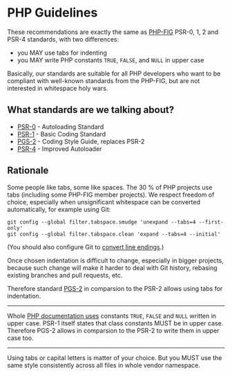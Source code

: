 PHP Guidelines
==============

These recommendations are exactly the same as [PHP-FIG] PSR-0, 1, 2 and PSR-4 standards, with two differences:

- you MAY use tabs for indenting
- you MAY write PHP constants `TRUE`, `FALSE`, and `NULL` in upper case

Basically, our standards are suitable for all PHP developers who want to be compliant
with well-known standards from the PHP-FIG, but are not interested in whitespace holy wars.

What standards are we talking about?
------------------------------------

- [PSR-0](accepted/PSR-0.md) - Autoloading Standard
- [PSR-1](accepted/PSR-1-basic-coding-standard.md) - Basic Coding Standard
- [PGS-2](accepted/PGS-2-coding-style-guide.md) - Coding Style Guide, replaces PSR-2
- [PSR-4](accepted/PSR-4-autoloader.md) - Improved Autoloader


Rationale
---------

Some people like tabs, some like spaces. The 30 % of PHP projects use tabs (including some PHP-FIG
member projects). We respect freedom of choice, especially when unsignificant whitespace can be converted
automatically, for example using Git:

```
git config --global filter.tabspace.smudge 'unexpand --tabs=4 --first-only'
git config --global filter.tabspace.clean 'expand --tabs=4 --initial'
```

(You should also configure Git to [convert line endings](https://help.github.com/articles/dealing-with-line-endings).)

Once chosen indentation is difficult to change, especially in bigger
projects, because such change will make it harder to deal with Git history, rebasing existing
branches and pull requests, etc.

Therefore standard [PGS-2](accepted/PGS-2-coding-style-guide.md) in comparsion to
the PSR-2 allows using tabs for indentation.

---

Whole [PHP documentation uses](http://php.net/manual/en/types.comparisons.php)
constants `TRUE`, `FALSE` and `NULL` written in upper case. PSR-1 itself
states that class constants MUST be in upper case. Therefore PGS-2 allows in comparsion
to the PSR-2 to write them in upper case too.

---

Using tabs or capital letters is matter of your choice. But you MUST use the same
style consistently across all files in whole vendor namespace.

[PHP-FIG]: http://www.php-fig.org
